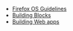 * [Firefox OS Guidelines](https://www.mozilla.org/en-US/styleguide/products/firefox-os/)
* [Building Blocks](http://buildingfirefoxos.com/building-blocks)
* [Building Web apps](https://developer.mozilla.org/en-US/Apps/Build)
